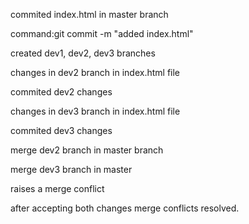 commited index.html in master branch 

command:git commit -m "added index.html"

created dev1, dev2, dev3 branches 

changes in dev2 branch in index.html file

commited dev2 changes

changes in dev3 branch in index.html file

commited dev3 changes

merge dev2 branch in master branch

merge dev3 branch in master

raises a merge conflict

after accepting both changes merge conflicts resolved.





